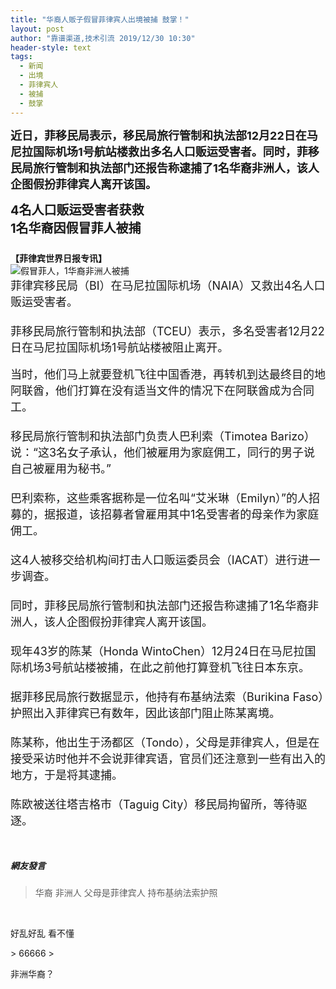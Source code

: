 ```yaml
---
title: "华裔人贩子假冒菲律宾人出境被捕 鼓掌！"
layout: post
author: "靠谱渠道,技术引流 2019/12/30 10:30"
header-style: text
tags:
  - 新闻
  - 出境
  - 菲律宾人
  - 被捕
  - 鼓掌
---
```


<section>
 <section>
  <section>
   <section>
    <section>
     <section>
      <section>
       <section>
        <section>
         <section>
          <section>
           <section>
            <section>
             <section>
              <section>
               <section>
                <section>
                 <section>
                  <p style="margin-top: 0px; margin-bottom: 0px; padding: 0px; max-width: 100%; clear: both; min-height: 1em; box-sizing: border-box !important; word-wrap: break-word !important;"><strong style="margin: 0px; padding: 0px; max-width: 100%; box-sizing: border-box !important; word-wrap: break-word !important;"><span style="margin: 0px; padding: 0px; max-width: 100%; box-sizing: border-box !important; word-wrap: break-word !important; font-size: 18px;">近日，菲移民局表示，移民局旅行管制和执法部12月22日在马尼拉国际机场1号航站楼救出多名人口贩运受害者。</span></strong><strong style="margin: 0px; padding: 0px; max-width: 100%; box-sizing: border-box !important; word-wrap: break-word !important;"><span style="margin: 0px; padding: 0px; max-width: 100%; box-sizing: border-box !important; word-wrap: break-word !important; font-size: 18px;">同时，菲移民局旅行管制和执法部门还报告称逮捕了1名华裔非洲人，该人企图假扮菲律宾人离开该国。</span></strong></p>
                 </section>
                </section>
               </section>
              </section>
             </section>
            </section>
           </section>
          </section>
         </section>
        </section>
       </section>
      </section>
      <section>
       <section>
        <section></section>
       </section>
      </section>
     </section>
    </section>
   </section>
   <section>
    <section>
     <section></section>
    </section>
   </section>
  </section>
 </section>
</section>
<p></p>
<section>
 <section>
  <section>
   <section>
    <section>
     <section></section>
    </section>
   </section>
  </section>
 </section>
</section>
<section>
 <section>
  <section>
   <section>
    <section>
     <section>
      <section>
       <section>
        <section>
         <p style="margin-top: 0px; margin-bottom: 0px; padding: 0px; max-width: 100%; clear: both; min-height: 1em; box-sizing: border-box !important; word-wrap: break-word !important;"><strong style="margin: 0px; padding: 0px; max-width: 100%; box-sizing: border-box !important; word-wrap: break-word !important;"><span style="margin: 0px; padding: 0px; max-width: 100%; box-sizing: border-box !important; word-wrap: break-word !important; font-size: 20px;">4名人口贩运受害者获救</span></strong><br></p>
         <p style="margin-top: 0px; margin-bottom: 0px; padding: 0px; max-width: 100%; clear: both; min-height: 1em; box-sizing: border-box !important; word-wrap: break-word !important;"><strong style="margin: 0px; padding: 0px; max-width: 100%; box-sizing: border-box !important; word-wrap: break-word !important;"><span style="margin: 0px; padding: 0px; max-width: 100%; box-sizing: border-box !important; word-wrap: break-word !important; font-size: 20px;">1名华裔因假冒菲人被捕</span></strong><strong style="margin: 0px; padding: 0px; max-width: 100%; box-sizing: border-box !important; word-wrap: break-word !important;"><span style="margin: 0px; padding: 0px; max-width: 100%; box-sizing: border-box !important; word-wrap: break-word !important; font-family: 宋体; color: red;"></span></strong></p>
         <p style="margin-top: 0px; margin-bottom: 0px; padding: 0px; max-width: 100%; clear: both; min-height: 1em; box-sizing: border-box !important; word-wrap: break-word !important;"><strong style="margin: 0px; padding: 0px; max-width: 100%; box-sizing: border-box !important; word-wrap: break-word !important;"><span style="margin: 0px; padding: 0px; max-width: 100%; box-sizing: border-box !important; word-wrap: break-word !important; font-size: 20px;"><br></span></strong></p>
         <p style="margin-top: 0px; margin-bottom: 0px; padding: 0px; max-width: 100%; box-sizing: border-box; clear: both; min-height: 1em; word-wrap: break-word !important;"><strong style="margin: 0px; padding: 0px; max-width: 100%; box-sizing: border-box; word-wrap: break-word !important;">【菲律宾世界日报专讯】</strong></p>
        </section>
       </section>
      </section>
      <section>
       <section>
        <section>
         <section>
          <section>
           <section>
            <p style="margin-top: 0px; margin-bottom: 0px; padding: 0px; max-width: 100%; box-sizing: border-box; clear: both; min-height: 1em; word-wrap: break-word !important;"><img src="http://images.feileyuan.com/images/ueditor/201912301018000010.png" title="假冒菲人，1华裔非洲人被捕" alt="假冒菲人，1华裔非洲人被捕"></p>
            <p style="margin-top: 0px; margin-bottom: 0px; padding: 0px; max-width: 100%; clear: both; min-height: 1em; box-sizing: border-box !important; word-wrap: break-word !important;"><span style="margin: 0px; padding: 0px; max-width: 100%; box-sizing: border-box !important; word-wrap: break-word !important; font-size: 18px; font-family: inherit; text-decoration: inherit;">菲律宾移民局（BI）在马尼拉国际机场（NAIA）又救出4名人口贩运受害者。</span><br></p>
            <p style="margin-top: 0px; margin-bottom: 0px; padding: 0px; max-width: 100%; clear: both; min-height: 1em; box-sizing: border-box !important; word-wrap: break-word !important;"><span style="margin: 0px; padding: 0px; max-width: 100%; box-sizing: border-box !important; word-wrap: break-word !important; font-size: 18px;"><br></span></p>
            <p style="margin-top: 0px; margin-bottom: 0px; padding: 0px; max-width: 100%; clear: both; min-height: 1em; box-sizing: border-box !important; word-wrap: break-word !important;"><span style="margin: 0px; padding: 0px; max-width: 100%; box-sizing: border-box !important; word-wrap: break-word !important; font-size: 18px;">菲移民局旅行管制和执法部（TCEU）表示，多名受害者12月22日在马尼拉国际机场1号航站楼被阻止离开。</span></p>
            <p style="margin-top: 0px; margin-bottom: 0px; padding: 0px; max-width: 100%; clear: both; min-height: 1em; text-align: center; box-sizing: border-box !important; word-wrap: break-word !important;"><br></p>
            <p style="margin-top: 0px; margin-bottom: 0px; padding: 0px; max-width: 100%; clear: both; min-height: 1em; box-sizing: border-box !important; word-wrap: break-word !important;"><span style="margin: 0px; padding: 0px; max-width: 100%; box-sizing: border-box !important; word-wrap: break-word !important; font-size: 18px; font-family: inherit; text-decoration: inherit;">当时，他们马上就要登机飞往中国香港，再转机到达最终目的地阿联酋，他们打算在没有适当文件的情况下在阿联酋成为合同工。</span><br><span style="margin: 0px; padding: 0px; max-width: 100%; box-sizing: border-box !important; word-wrap: break-word !important; font-size: 18px;"></span></p>
            <p style="margin-top: 0px; margin-bottom: 0px; padding: 0px; max-width: 100%; clear: both; min-height: 1em; box-sizing: border-box !important; word-wrap: break-word !important;"><span style="margin: 0px; padding: 0px; max-width: 100%; box-sizing: border-box !important; word-wrap: break-word !important; font-size: 18px;"><br></span></p>
            <p style="margin-top: 0px; margin-bottom: 0px; padding: 0px; max-width: 100%; clear: both; min-height: 1em; box-sizing: border-box !important; word-wrap: break-word !important;"><span style="margin: 0px; padding: 0px; max-width: 100%; box-sizing: border-box !important; word-wrap: break-word !important; font-size: 18px;">移民局旅行管制和执法部门负责人巴利索（Timotea Barizo）说：</span><span style="margin: 0px; padding: 0px; max-width: 100%; box-sizing: border-box !important; word-wrap: break-word !important; font-size: 18px;">“这3名女子承认，他们被雇用为家庭佣工，同行的男子说自己被雇用为秘书。</span><span style="margin: 0px; padding: 0px; max-width: 100%; box-sizing: border-box !important; word-wrap: break-word !important; font-size: 18px;">”</span></p>
            <p style="margin-top: 0px; margin-bottom: 0px; padding: 0px; max-width: 100%; clear: both; min-height: 1em; box-sizing: border-box !important; word-wrap: break-word !important;"><span style="margin: 0px; padding: 0px; max-width: 100%; box-sizing: border-box !important; word-wrap: break-word !important; font-size: 18px;"><br></span></p>
            <p style="margin-top: 0px; margin-bottom: 0px; padding: 0px; max-width: 100%; clear: both; min-height: 1em; box-sizing: border-box !important; word-wrap: break-word !important;"><span style="margin: 0px; padding: 0px; max-width: 100%; box-sizing: border-box !important; word-wrap: break-word !important; font-size: 18px;">巴利索称，这些乘客据称是一位名叫“艾米琳（Emilyn）”的人招募的，据报道，该招募者曾雇用其中1名受害者的母亲作为家庭佣工。</span></p>
            <p style="margin-top: 0px; margin-bottom: 0px; padding: 0px; max-width: 100%; clear: both; min-height: 1em; box-sizing: border-box !important; word-wrap: break-word !important;"><span style="margin: 0px; padding: 0px; max-width: 100%; box-sizing: border-box !important; word-wrap: break-word !important; font-size: 18px;"><br></span></p>
            <p style="margin-top: 0px; margin-bottom: 0px; padding: 0px; max-width: 100%; clear: both; min-height: 1em; box-sizing: border-box !important; word-wrap: break-word !important;"><span style="margin: 0px; padding: 0px; max-width: 100%; box-sizing: border-box !important; word-wrap: break-word !important; font-size: 18px;">这4人被移交给机构间打击人口贩运委员会（IACAT）进行进一步调查。</span></p>
            <p style="margin-top: 0px; margin-bottom: 0px; padding: 0px; max-width: 100%; clear: both; min-height: 1em; box-sizing: border-box !important; word-wrap: break-word !important;"><span style="margin: 0px; padding: 0px; max-width: 100%; box-sizing: border-box !important; word-wrap: break-word !important; font-size: 18px;"><br></span></p>
            <p style="margin-top: 0px; margin-bottom: 0px; padding: 0px; max-width: 100%; clear: both; min-height: 1em; box-sizing: border-box !important; word-wrap: break-word !important;"><span style="margin: 0px; padding: 0px; max-width: 100%; box-sizing: border-box !important; word-wrap: break-word !important; font-size: 18px;">同时，菲移民局旅行管制和执法部门还报告称逮捕了1名华裔非洲人，该人企图假扮菲律宾人离开该国。</span></p>
            <p style="margin-top: 0px; margin-bottom: 0px; padding: 0px; max-width: 100%; clear: both; min-height: 1em; box-sizing: border-box !important; word-wrap: break-word !important;"><span style="margin: 0px; padding: 0px; max-width: 100%; box-sizing: border-box !important; word-wrap: break-word !important; font-size: 18px;"><br></span></p>
            <p style="margin-top: 0px; margin-bottom: 0px; padding: 0px; max-width: 100%; clear: both; min-height: 1em; box-sizing: border-box !important; word-wrap: break-word !important;"><span style="margin: 0px; padding: 0px; max-width: 100%; box-sizing: border-box !important; word-wrap: break-word !important; font-size: 18px;">现年43岁的陈某（Honda WintoChen）12月24日在马尼拉国际机场3号航站楼被捕，在此之前他打算登机飞往日本东京。</span></p>
            <p style="margin-top: 0px; margin-bottom: 0px; padding: 0px; max-width: 100%; clear: both; min-height: 1em; box-sizing: border-box !important; word-wrap: break-word !important;"><span style="margin: 0px; padding: 0px; max-width: 100%; box-sizing: border-box !important; word-wrap: break-word !important; font-size: 18px;"><br></span></p>
            <p style="margin-top: 0px; margin-bottom: 0px; padding: 0px; max-width: 100%; clear: both; min-height: 1em; box-sizing: border-box !important; word-wrap: break-word !important;"><span style="margin: 0px; padding: 0px; max-width: 100%; box-sizing: border-box !important; word-wrap: break-word !important; font-size: 18px;">据菲移民局旅行数据显示，他持有布基纳法索（Burikina Faso）护照出入菲律宾已有数年，因此该部门阻止陈某离境。</span></p>
            <p style="margin-top: 0px; margin-bottom: 0px; padding: 0px; max-width: 100%; clear: both; min-height: 1em; box-sizing: border-box !important; word-wrap: break-word !important;"><span style="margin: 0px; padding: 0px; max-width: 100%; box-sizing: border-box !important; word-wrap: break-word !important; font-size: 18px;"><br></span></p>
            <p style="margin-top: 0px; margin-bottom: 0px; padding: 0px; max-width: 100%; clear: both; min-height: 1em; box-sizing: border-box !important; word-wrap: break-word !important;"><span style="margin: 0px; padding: 0px; max-width: 100%; box-sizing: border-box !important; word-wrap: break-word !important; font-size: 18px;">陈某称，他出生于汤都区（Tondo），父母是菲律宾人，但是在接受采访时他并不会说菲律宾语，官员们还注意到一些有出入的地方，于是将其逮捕。</span></p>
            <p style="margin-top: 0px; margin-bottom: 0px; padding: 0px; max-width: 100%; clear: both; min-height: 1em; box-sizing: border-box !important; word-wrap: break-word !important;"><span style="margin: 0px; padding: 0px; max-width: 100%; box-sizing: border-box !important; word-wrap: break-word !important; font-size: 18px;"><br></span></p>
            <p style="margin-top: 0px; margin-bottom: 0px; padding: 0px; max-width: 100%; clear: both; min-height: 1em; box-sizing: border-box !important; word-wrap: break-word !important;"><span style="margin: 0px; padding: 0px; max-width: 100%; box-sizing: border-box !important; word-wrap: break-word !important; font-size: 18px;">陈欧被送往塔吉格市（Taguig City）移民局拘留所，等待驱逐。</span></p>
           </section>
          </section>
         </section>
        </section>
       </section>
      </section>
     </section>
    </section>
   </section>
  </section>
 </section>
</section>
<p></p>
<p><br></p>

##### 網友發言 
> <p>华裔 非洲人 父母是菲律宾人 持布基纳法索护照&nbsp;</p>
<p><br></p>
<p>好乱好乱 看不懂&nbsp;</p>
> 66666
> <p>非洲华裔？</p>

